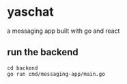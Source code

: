 # yaschat

a messaging app built with go and react

## run the backend 

```
cd backend
go run cmd/messaging-app/main.go
```
